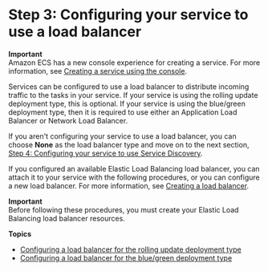 # Step 3: Configuring your service to use a load balancer<a name="service-create-loadbalancer"></a>

**Important**  
Amazon ECS has a new console experience for creating a service\. For more information, see [Creating a service using the console](create-service-console-v2.md)\.

Services can be configured to use a load balancer to distribute incoming traffic to the tasks in your service\. If your service is using the rolling update deployment type, this is optional\. If your service is using the blue/green deployment type, then it is required to use either an Application Load Balancer or Network Load Balancer\.

If you aren't configuring your service to use a load balancer, you can choose **None** as the load balancer type and move on to the next section, [Step 4: Configuring your service to use Service Discovery](service-configure-servicediscovery.md)\.

If you configured an available Elastic Load Balancing load balancer, you can attach it to your service with the following procedures, or you can configure a new load balancer\. For more information, see [Creating a load balancer](create-load-balancer.md)\.

**Important**  
Before following these procedures, you must create your Elastic Load Balancing load balancer resources\.

**Topics**
+ [Configuring a load balancer for the rolling update deployment type](service-create-loadbalancer-rolling.md)
+ [Configuring a load balancer for the blue/green deployment type](service-create-loadbalancer-bluegreen.md)